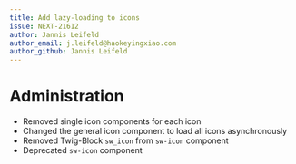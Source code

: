 ```yaml
---
title: Add lazy-loading to icons
issue: NEXT-21612
author: Jannis Leifeld
author_email: j.leifeld@haokeyingxiao.com
author_github: Jannis Leifeld
---
```

# Administration
* Removed single icon components for each icon
* Changed the general icon component to load all icons asynchronously
* Removed Twig-Block `sw_icon` from `sw-icon` component
* Deprecated `sw-icon` component
